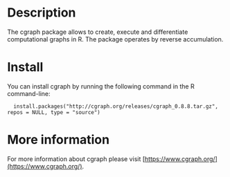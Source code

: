 # Description

The cgraph package allows to create, execute and differentiate computational graphs in R. The package operates by reverse accumulation.

# Install

You can install cgraph by running the following command in the R command-line:

```{r}
  install.packages("http://cgraph.org/releases/cgraph_0.8.8.tar.gz", repos = NULL, type = "source")
```

# More information

For more information about cgraph please visit [https://www.cgraph.org/](https://www.cgraph.org/).

